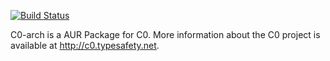 [![Build Status](https://travis-ci.org/DerekTBrown/arch-c0.svg?branch=master)](https://travis-ci.org/DerekTBrown/arch-c0)

C0-arch is a AUR Package for C0.  More information about the C0 project
is available at http://c0.typesafety.net.
